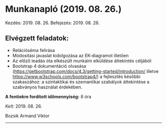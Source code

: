 # Munkanapló (2019. 08. 26.)

Kezdés: 2019. 08. 26.
Befejezés: 2019. 08. 26.

## Elvégzett feladatok:

* Relációséma felirása
* Módositási javaslat kidolgozása az EK-diagramot illetően
* Az előző leadás óta elkészült munkáim elküldése áttekintés céljából
* Bootstrap 4 dokumentáció olvasása (https://getbootstrap.com/docs/4.3/getting-started/introduction/ illetve https://www.w3schools.com/bootstrap4/) a fejlesztés későbbi szakaszához: a szintaktikai és szemantikai szabályok áttekintése a szabványos használat érdekében.

**A fentiekre fordított időmennyiség:** 8 óra

*Kelt:* 2019. 08. 26.  

Bozsik Armand Viktor

---